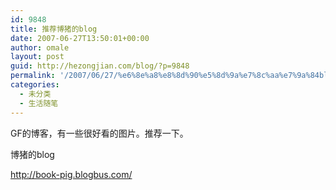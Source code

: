 ```yaml
---
id: 9848
title: 推荐博猪的blog
date: 2007-06-27T13:50:01+00:00
author: omale
layout: post
guid: http://hezongjian.com/blog/?p=9848
permalink: '/2007/06/27/%e6%8e%a8%e8%8d%90%e5%8d%9a%e7%8c%aa%e7%9a%84blog/'
categories:
  - 未分类
  - 生活随笔
---
```

GF的博客，有一些很好看的图片。推荐一下。  
</p> 

博猪的blog

http://book-pig.blogbus.com/</a>